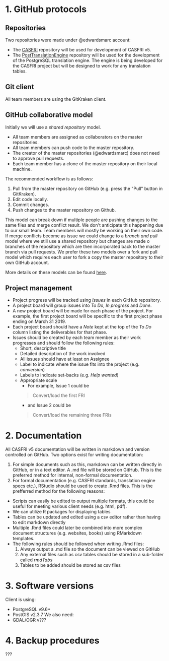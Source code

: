 # 1. GitHub protocols

## Repositories
Two repositories were made under @edwardsmarc account:
* The [CASFRI](https://github.com/edwardsmarc/CASFRI) repository will be used for development of CASFRI v5. 
* The [PostTranslationEngine](https://github.com/edwardsmarc/postTranslationEngine) repository will be used for the development of the PostgreSQL translation engine. The engine is being developed for the CASFRI project but will be designed to work for any translation tables.

## Git client
All team members are using the GitKraken client.

## GitHub collaborative model

Initially we will use a *shared repository* model.
* All team members are assigned as collaborators on the master repositories.
* All team members can push code to the master repository.
* The creator of the master repositories (@edwardsmarc) does not need to approve pull requests.
* Each team member has a clone of the master repository on their local machine.

The recommended workflow is as follows:
1. Pull from the master repository on GitHub (e.g. press the "Pull" button in GitKraken).
2. Edit code locally.
3. Commit changes.
4. Push changes to the master repository on Github.

This model can break down if multiple people are pushing changes to the same files and merge conflict result. We don't anticipate this happening due to our small team. Team members will mostly be working on their own code. If merge conflicts become as issue we could change to a *branch and pull* model where we still use a shared repository but changes are made o branches of the repository which are then incorporated back to the master branch via pull requests. We prefer these two models over a fork and pull model which requires each user to fork a copy the master repository to their own GitHub account.

More details on these models can be found [here](http://www.goring.org/resources/project-management.html).

## Project management
* Project progress will be tracked using *Issues* in each GitHub repository. 
* A project board will group issues into *To Do*, *In progress* and *Done*. 
* A new project board will be made for each phase of the project. For example, the first project board will be specific to the first project phase ending on March 31 2019.
* Each project board should have a *Note* kept at the top of the *To Do* column listing the deliverables for that phase.
* Issues should be created by each team member as their work progresses and should follow the following rules:
  * Short, descriptive title
  * Detailed description of the work involved
  * All issues should have at least on Assignee
  * Label to indicate where the issue fits into the project (e.g. *conversion*)
  * Labels to indicate set-backs (e.g. *Help wanted*)
  * Appropriate scale
    * For example, Issue 1 could be
    > Convert/load the first FRI
    * and Issue 2 could be
    > Convert/load the remaining three FRIs
 
# 2. Documentation
All CASFRI v5 documentation will be written in markdown and version controlled on GitHub. Two options exist for writing documentation:
1. For simple documents such as this, markdown can be written directly in GitHub, or in a text editor. A .md file will be stored on GitHub. This is the preferred method for internal, non-formal documentation.
2. For formal documentation (e.g. CASFRI standards, translation engine specs etc.), RStudio should be used to create .Rmd files. This is the prefferred method for the following reasons:
  * Scripts can easily be edited to output multiple formats, this could be useful for meeting various client needs (e.g. html, pdf).
  * We can utilize R packages for displaying tables
  * Tables can be updated and edited using a csv editor rather than having to edit markdown directly
  * Multiple .Rmd files could later be combined into more complex document structures (e.g. websites, books) using RMarkdown templates.
  * The following rules should be followed when writing .Rmd files:
    1. Always output a .md file so the document can be viewed on GitHub
    2. Any external files such as csv tables should be stored in a sub-folder called *rmdTabs*
    3. Tables to be added should be stored as csv files

# 3. Software versions
Client is using:
* PostgreSQL v9.6*
* PostGIS v2.3.7
We also need:
* GDAL/OGR v???

# 4. Backup procedures
???
